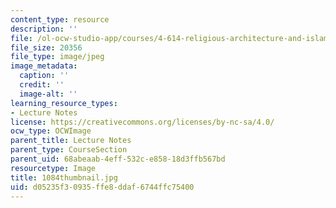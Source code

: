 ```yaml
---
content_type: resource
description: ''
file: /ol-ocw-studio-app/courses/4-614-religious-architecture-and-islamic-cultures-fall-2002/d05235f30935ffe8ddaf6744ffc75400_1084thumbnail.jpg
file_size: 20356
file_type: image/jpeg
image_metadata:
  caption: ''
  credit: ''
  image-alt: ''
learning_resource_types:
- Lecture Notes
license: https://creativecommons.org/licenses/by-nc-sa/4.0/
ocw_type: OCWImage
parent_title: Lecture Notes
parent_type: CourseSection
parent_uid: 68abeaab-4eff-532c-e858-18d3ffb567bd
resourcetype: Image
title: 1084thumbnail.jpg
uid: d05235f3-0935-ffe8-ddaf-6744ffc75400
---
```

